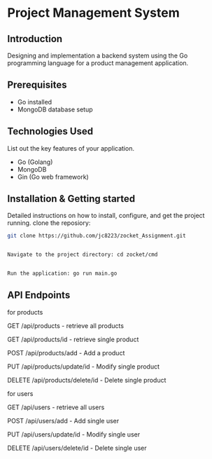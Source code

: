 # Project Management System

## Introduction
Designing and implementation a backend system using the Go programming language for a product management application.
 


## Prerequisites
- Go installed
- MongoDB database setup


## Technologies Used
List out the key features of your application.

- Go (Golang)
- MongoDB
- Gin (Go web framework)


## Installation & Getting started
Detailed instructions on how to install, configure, and get the project running.
clone the reposiory:
```bash 
git clone https://github.com/jc8223/zocket_Assignment.git


Navigate to the project directory: cd zocket/cmd


Run the application: go run main.go
```
 
## API Endpoints

for products 


GET /api/products - retrieve all products

GET /api/products/id - retrieve single product

POST /api/products/add - Add a product

PUT /api/products/update/id - Modify single product

DELETE /api/products/delete/id - Delete single product



for users 


GET /api/users - retrieve all users

POST /api/users/add - Add single user

PUT /api/users/update/id - Modify single user

DELETE /api/users/delete/id - Delete single user


 
